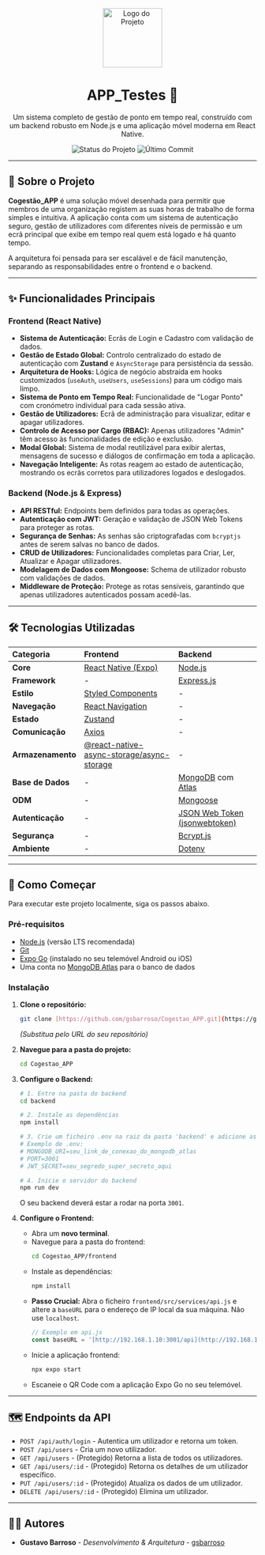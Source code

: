 <div align="center">
  <img src="https://via.placeholder.com/150/fdd835/000000?text=CPE" alt="Logo do Projeto" width="120">
  <h1>APP_Testes 🚀</h1>
  <p>
    Um sistema completo de gestão de ponto em tempo real, construído com um backend robusto em Node.js e uma aplicação móvel moderna em React Native.
  </p>
  <p>
    <img src="https://img.shields.io/badge/status-em%20desenvolvimento-yellow" alt="Status do Projeto">
    <img src="https://img.shields.io/github/last-commit/gsbarroso/Cogestao_APP" alt="Último Commit">
  </p>
</div>

---

## 📖 **Sobre o Projeto**

**Cogestão_APP** é uma solução móvel desenhada para permitir que membros de uma organização registem as suas horas de trabalho de forma simples e intuitiva. A aplicação conta com um sistema de autenticação seguro, gestão de utilizadores com diferentes níveis de permissão e um ecrã principal que exibe em tempo real quem está logado e há quanto tempo.

A arquitetura foi pensada para ser escalável e de fácil manutenção, separando as responsabilidades entre o frontend e o backend.

---

## ✨ **Funcionalidades Principais**

### **Frontend (React Native)**
-   **Sistema de Autenticação:** Ecrãs de Login e Cadastro com validação de dados.
-   **Gestão de Estado Global:** Controlo centralizado do estado de autenticação com **Zustand** e `AsyncStorage` para persistência da sessão.
-   **Arquitetura de Hooks:** Lógica de negócio abstraída em hooks customizados (`useAuth`, `useUsers`, `useSessions`) para um código mais limpo.
-   **Sistema de Ponto em Tempo Real:** Funcionalidade de "Logar Ponto" com cronómetro individual para cada sessão ativa.
-   **Gestão de Utilizadores:** Ecrã de administração para visualizar, editar e apagar utilizadores.
-   **Controlo de Acesso por Cargo (RBAC):** Apenas utilizadores "Admin" têm acesso às funcionalidades de edição e exclusão.
-   **Modal Global:** Sistema de modal reutilizável para exibir alertas, mensagens de sucesso e diálogos de confirmação em toda a aplicação.
-   **Navegação Inteligente:** As rotas reagem ao estado de autenticação, mostrando os ecrãs corretos para utilizadores logados e deslogados.

### **Backend (Node.js & Express)**
-   **API RESTful:** Endpoints bem definidos para todas as operações.
-   **Autenticação com JWT:** Geração e validação de JSON Web Tokens para proteger as rotas.
-   **Segurança de Senhas:** As senhas são criptografadas com `bcryptjs` antes de serem salvas no banco de dados.
-   **CRUD de Utilizadores:** Funcionalidades completas para Criar, Ler, Atualizar e Apagar utilizadores.
-   **Modelagem de Dados com Mongoose:** Schema de utilizador robusto com validações de dados.
-   **Middleware de Proteção:** Protege as rotas sensíveis, garantindo que apenas utilizadores autenticados possam acedê-las.

---

## 🛠️ **Tecnologias Utilizadas**

| Categoria   | Frontend                                                                                      | Backend                                                                                          |
| :---------- | :-------------------------------------------------------------------------------------------- | :----------------------------------------------------------------------------------------------- |
| **Core** | [React Native (Expo)](https://reactnative.dev/)                                               | [Node.js](https://nodejs.org/en/)                                                                |
| **Framework** | -                                                                                             | [Express.js](https://expressjs.com/pt-br/)                                                       |
| **Estilo** | [Styled Components](https://styled-components.com/)                                           | -                                                                                                |
| **Navegação** | [React Navigation](https://reactnavigation.org/)                                              | -                                                                                                |
| **Estado** | [Zustand](https://github.com/pmndrs/zustand)                                                  | -                                                                                                |
| **Comunicação** | [Axios](https://axios-http.com/)                                                              | -                                                                                                |
| **Armazenamento** | [@react-native-async-storage/async-storage](https://github.com/react-native-async-storage/async-storage) | -                                                                                                |
| **Base de Dados** | -                                                                                             | [MongoDB](https://www.mongodb.com/) com [Atlas](https://www.mongodb.com/cloud/atlas)             |
| **ODM** | -                                                                                             | [Mongoose](https://mongoosejs.com/)                                                              |
| **Autenticação** | -                                                                                             | [JSON Web Token (jsonwebtoken)](https://github.com/auth0/node-jsonwebtoken)                      |
| **Segurança** | -                                                                                             | [Bcrypt.js](https://github.com/dcodeIO/bcrypt.js)                                                |
| **Ambiente** | -                                                                                             | [Dotenv](https://github.com/motdotla/dotenv)                                                     |

---

## 🚀 **Como Começar**

Para executar este projeto localmente, siga os passos abaixo.

### **Pré-requisitos**
* [Node.js](https://nodejs.org/en/download/) (versão LTS recomendada)
* [Git](https://git-scm.com/downloads)
* [Expo Go](https://expo.dev/go) (instalado no seu telemóvel Android ou iOS)
* Uma conta no [MongoDB Atlas](https://www.mongodb.com/cloud/atlas) para o banco de dados

### **Instalação**

1.  **Clone o repositório:**
    ```bash
    git clone [https://github.com/gsbarroso/Cogestao_APP.git](https://github.com/gsbarroso/Cogestao_APP.git)
    ```
    *(Substitua pelo URL do seu repositório)*

2.  **Navegue para a pasta do projeto:**
    ```bash
    cd Cogestao_APP
    ```

3.  **Configure o Backend:**
    ```bash
    # 1. Entre na pasta do backend
    cd backend
    
    # 2. Instale as dependências
    npm install
    
    # 3. Crie um ficheiro .env na raiz da pasta 'backend' e adicione as suas variáveis
    # Exemplo de .env:
    # MONGODB_URI=seu_link_de_conexao_do_mongodb_atlas
    # PORT=3001
    # JWT_SECRET=seu_segredo_super_secreto_aqui
    
    # 4. Inicie o servidor do backend
    npm run dev
    ```
    O seu backend deverá estar a rodar na porta `3001`.

4.  **Configure o Frontend:**
    * Abra um **novo terminal**.
    * Navegue para a pasta do frontend:
        ```bash
        cd Cogestao_APP/frontend 
        ```
    * Instale as dependências:
        ```bash
        npm install
        ```
    * **Passo Crucial:** Abra o ficheiro `frontend/src/services/api.js` e altere a `baseURL` para o endereço de IP local da sua máquina. Não use `localhost`.
        ```javascript
        // Exemplo em api.js
        const baseURL = '[http://192.168.1.10:3001/api](http://192.168.1.10:3001/api)'; 
        ```
    * Inicie a aplicação frontend:
        ```bash
        npx expo start
        ```
    * Escaneie o QR Code com a aplicação Expo Go no seu telemóvel.

---

## 🗺️ **Endpoints da API**

-   `POST /api/auth/login` - Autentica um utilizador e retorna um token.
-   `POST /api/users` - Cria um novo utilizador.
-   `GET /api/users` - (Protegido) Retorna a lista de todos os utilizadores.
-   `GET /api/users/:id` - (Protegido) Retorna os detalhes de um utilizador específico.
-   `PUT /api/users/:id` - (Protegido) Atualiza os dados de um utilizador.
-   `DELETE /api/users/:id` - (Protegido) Elimina um utilizador.

---

## 👨‍💻 **Autores**

* **Gustavo Barroso** - *Desenvolvimento & Arquitetura* - [gsbarroso](https://github.com/gsbarroso)

